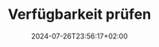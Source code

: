 ---
title: "Verfügbarkeit prüfen"
date: 2024-07-26T23:56:17+02:00
tags: []
featured_image: "img/image-37.png"
description: ""
params:
    subtitle: "Derzeit bieten wir unseren Service ausschliesslich in der Bodenseeregion an"
---